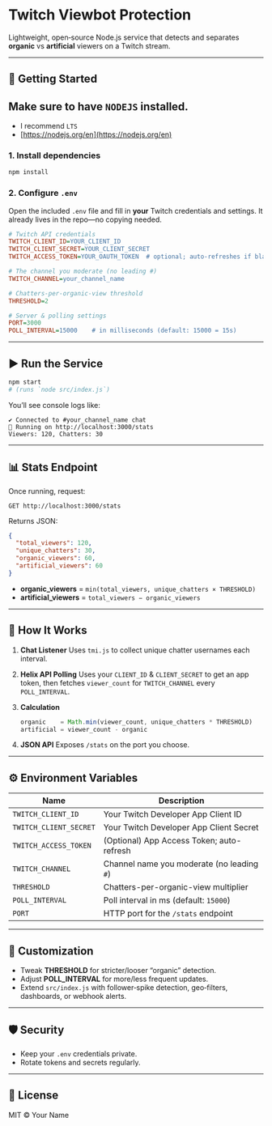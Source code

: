 # Twitch Viewbot Protection

Lightweight, open‑source Node.js service that detects and separates **organic** vs **artificial** viewers on a Twitch stream.

---

## 🚀 Getting Started

## Make sure to have `NODEJS` installed.
- I recommend `LTS`
- [https://nodejs.org/en](https://nodejs.org/en)

### 1. Install dependencies

```bash
npm install
```

### 2. Configure `.env`

Open the included `.env` file and fill in **your** Twitch credentials and settings. It already lives in the repo—no copying needed.

```ini
# Twitch API credentials
TWITCH_CLIENT_ID=YOUR_CLIENT_ID
TWITCH_CLIENT_SECRET=YOUR_CLIENT_SECRET
TWITCH_ACCESS_TOKEN=YOUR_OAUTH_TOKEN  # optional; auto-refreshes if blank

# The channel you moderate (no leading #)
TWITCH_CHANNEL=your_channel_name

# Chatters-per-organic-view threshold
THRESHOLD=2

# Server & polling settings
PORT=3000
POLL_INTERVAL=15000    # in milliseconds (default: 15000 = 15s)
```

---

## ▶️ Run the Service

```bash
npm start
# (runs `node src/index.js`)
```

You’ll see console logs like:

```
✔️ Connected to #your_channel_name chat
🚀 Running on http://localhost:3000/stats
Viewers: 120, Chatters: 30
```

---

## 📊 Stats Endpoint

Once running, request:

```
GET http://localhost:3000/stats
```

Returns JSON:

```json
{
  "total_viewers": 120,
  "unique_chatters": 30,
  "organic_viewers": 60,
  "artificial_viewers": 60
}
```

* **organic\_viewers** = `min(total_viewers, unique_chatters × THRESHOLD)`
* **artificial\_viewers** = `total_viewers − organic_viewers`

---

## 🔧 How It Works

1. **Chat Listener**
   Uses `tmi.js` to collect unique chatter usernames each interval.

2. **Helix API Polling**
   Uses your `CLIENT_ID` & `CLIENT_SECRET` to get an app token, then fetches `viewer_count` for `TWITCH_CHANNEL` every `POLL_INTERVAL`.

3. **Calculation**

   ```js
   organic    = Math.min(viewer_count, unique_chatters * THRESHOLD)
   artificial = viewer_count - organic
   ```

4. **JSON API**
   Exposes `/stats` on the port you choose.

---

## ⚙️ Environment Variables

| Name                   | Description                                |
| ---------------------- | ------------------------------------------ |
| `TWITCH_CLIENT_ID`     | Your Twitch Developer App Client ID        |
| `TWITCH_CLIENT_SECRET` | Your Twitch Developer App Client Secret    |
| `TWITCH_ACCESS_TOKEN`  | (Optional) App Access Token; auto-refresh  |
| `TWITCH_CHANNEL`       | Channel name you moderate (no leading `#`) |
| `THRESHOLD`            | Chatters-per-organic-view multiplier       |
| `POLL_INTERVAL`        | Poll interval in ms (default: `15000`)     |
| `PORT`                 | HTTP port for the `/stats` endpoint        |

---

## 🔄 Customization

* Tweak **THRESHOLD** for stricter/looser “organic” detection.
* Adjust **POLL\_INTERVAL** for more/less frequent updates.
* Extend `src/index.js` with follower‑spike detection, geo‑filters, dashboards, or webhook alerts.

---

## 🛡️ Security

* Keep your `.env` credentials private.
* Rotate tokens and secrets regularly.

---

## 📄 License

MIT © Your Name
